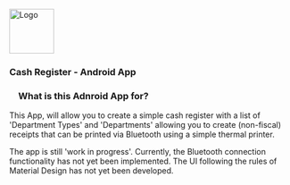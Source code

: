 <!-- PROJECT LOGO -->
<br />
<div align="left">
  <a href="https://github.com/simone-di-paolo">
    <img src="resources/img/sdp-logo-black.png" alt="Logo" width="80" height="80">
  </a>
</div>

<div align="left">
  <h3>Cash Register - Android App</h3>

  <h3 dir="auto"><a id="user-content-what-are-vine-copulas" class="anchor" aria-hidden="true" href="#what-are-vine-copulas"><svg class="octicon octicon-link" viewBox="0 0 16 16" version="1.1" width="16" height="16" aria-hidden="true"></path></svg></a>What is this Adnroid App for?</h3>

  <p text-align="center">
      This App, will allow you to create a simple cash register with a list of 'Department Types' and 'Departments' allowing you to create (non-fiscal) receipts that can be printed via Bluetooth using a 
  simple thermal printer.
  
  The app is still 'work in progress'.
  Currently, the Bluetooth connection functionality has not yet been implemented. The UI following the rules of Material Design has not yet been developed.
  </p>

</div>
